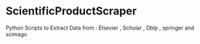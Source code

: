 # ScientificProductScraper
Python Scripts to Extract Data from : Elsevier , Scholar , Dblp , springer and scimago 

